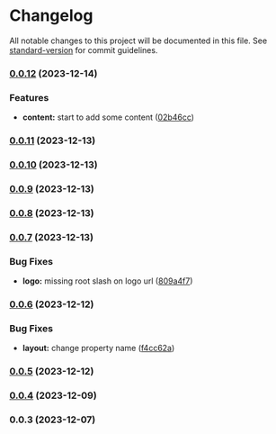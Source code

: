 # Changelog

All notable changes to this project will be documented in this file. See [standard-version](https://github.com/conventional-changelog/standard-version) for commit guidelines.

### [0.0.12](https://github.com/vincent-leclerc-dev/blog/compare/v0.0.11...v0.0.12) (2023-12-14)


### Features

* **content:** start to add some content ([02b46cc](https://github.com/vincent-leclerc-dev/blog/commit/02b46ccae4060f90fcdb27b61c57cec522988a54))

### [0.0.11](https://github.com/vincent-leclerc-dev/blog/compare/v0.0.10...v0.0.11) (2023-12-13)

### [0.0.10](https://github.com/vincent-leclerc-dev/blog/compare/v0.0.9...v0.0.10) (2023-12-13)

### [0.0.9](https://github.com/vincent-leclerc-dev/blog/compare/v0.0.8...v0.0.9) (2023-12-13)

### [0.0.8](https://github.com/vincent-leclerc-dev/blog/compare/v0.0.7...v0.0.8) (2023-12-13)

### [0.0.7](https://github.com/vincent-leclerc-dev/blog/compare/v0.0.6...v0.0.7) (2023-12-13)


### Bug Fixes

* **logo:** missing root slash on logo url ([809a4f7](https://github.com/vincent-leclerc-dev/blog/commit/809a4f732a54e0c66b4f9533f2747aa7807b5136))

### [0.0.6](https://github.com/vincent-leclerc-dev/blog/compare/v0.0.5...v0.0.6) (2023-12-12)


### Bug Fixes

* **layout:** change property name ([f4cc62a](https://github.com/vincent-leclerc-dev/blog/commit/f4cc62a3f473188cd38f69993435a2a465710aee))

### [0.0.5](https://github.com/vincent-leclerc-dev/blog/compare/v0.0.4...v0.0.5) (2023-12-12)

### [0.0.4](https://github.com/vincent-leclerc-dev/blog/compare/v0.0.3...v0.0.4) (2023-12-09)

### 0.0.3 (2023-12-07)
